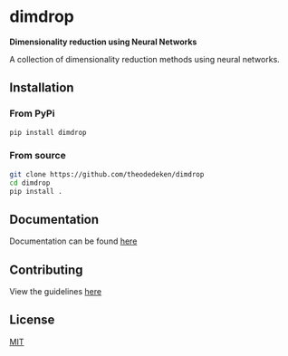 # dimdrop
**Dimensionality reduction using Neural Networks**

A collection of dimensionality reduction methods using neural networks.

## Installation
### From PyPi
```bash
pip install dimdrop
```

### From source
```bash
git clone https://github.com/theodedeken/dimdrop
cd dimdrop
pip install .
```

## Documentation
Documentation can be found [here](https://theodedeken.github.io/dimdrop)

## Contributing
View the guidelines [here](CONTRIBUTING.md)

## License
[MIT](LICENSE)
